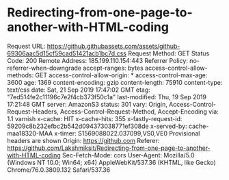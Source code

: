# Redirecting-from-one-page-to-another-with-HTML-coding

Request URL: https://github.githubassets.com/assets/github-69306aac5d15cf59cad51421acb1bc7d.css
Request Method: GET
Status Code: 200 
Remote Address: 185.199.110.154:443
Referrer Policy: no-referrer-when-downgrade
accept-ranges: bytes
access-control-allow-methods: GET
access-control-allow-origin: *
access-control-max-age: 3600
age: 1369
content-encoding: gzip
content-length: 75910
content-type: text/css
date: Sat, 21 Sep 2019 17:47:02 GMT
etag: "7ed514fe2c11196c7e2f4cb373f50c1a"
last-modified: Thu, 19 Sep 2019 17:21:48 GMT
server: AmazonS3
status: 301
vary: Origin, Access-Control-Request-Headers, Access-Control-Request-Method, Accept-Encoding
via: 1.1 varnish
x-cache: HIT
x-cache-hits: 355
x-fastly-request-id: 59209c8b232efbc2b542d094373038771ef308de
x-served-by: cache-maa18320-MAA
x-timer: S1569088022.037099,VS0,VE0
Provisional headers are shown
Origin: https://github.com
Referer: https://github.com/Lakshmiksit/Redirecting-from-one-page-to-another-with-HTML-coding
Sec-Fetch-Mode: cors
User-Agent: Mozilla/5.0 (Windows NT 10.0; Win64; x64) AppleWebKit/537.36 (KHTML, like Gecko) Chrome/76.0.3809.132 Safari/537.36

